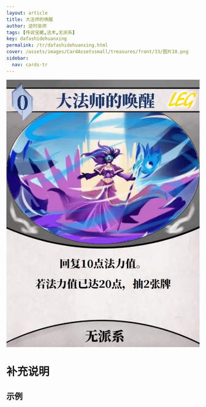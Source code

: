 ```yaml
---
layout: article
title: 大法师的唤醒
author: 逆时巫师
tags: [传说宝藏,法术,无派系]
key: dafashidehuanxing
permalink: /tr/dafashidehuanxing.html
cover: /assets/images/CardAssetssmall/treasures/front/33/图片18.png
sidebar:
  nav: cards-tr
---
```

![](/assets/images/CardAssets/treasures/front/33/图片18.png)

# 补充说明



## 示例
> 